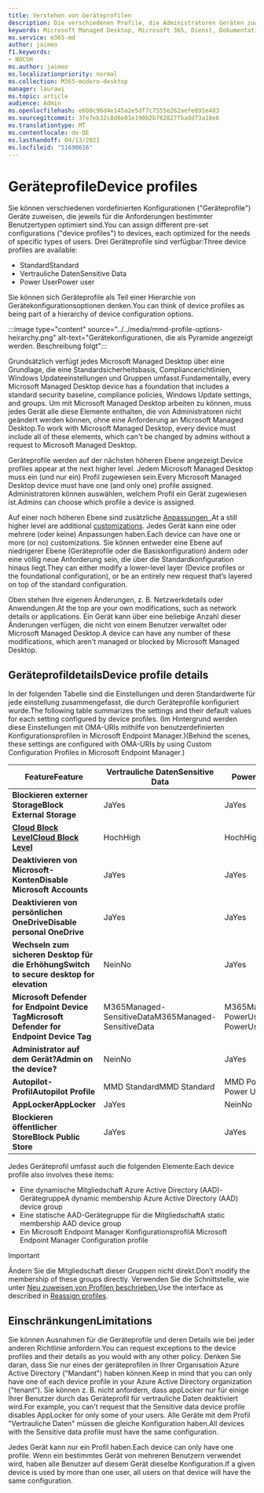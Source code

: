 ```yaml
---
title: Verstehen von Geräteprofilen
description: Die verschiedenen Profile, die Administratoren Geräten zuweisen können
keywords: Microsoft Managed Desktop, Microsoft 365, Dienst, Dokumentation
ms.service: m365-md
author: jaimeo
f1.keywords:
- NOCSH
ms.author: jaimeo
ms.localizationpriority: normal
ms.collection: M365-modern-desktop
manager: laurawi
ms.topic: article
audience: Admin
ms.openlocfilehash: e6b0c96d4e145a2e5df7c7555e262aefe891e483
ms.sourcegitcommit: 3fe7eb32c8d6e01e190b2b782827fbadd73a18e6
ms.translationtype: MT
ms.contentlocale: de-DE
ms.lasthandoff: 04/13/2021
ms.locfileid: "51690616"
---
```

# <a name="device-profiles"></a><span data-ttu-id="77bbf-104">Geräteprofile</span><span class="sxs-lookup"><span data-stu-id="77bbf-104">Device profiles</span></span>

<span data-ttu-id="77bbf-105">Sie können verschiedenen vordefinierten Konfigurationen ("Geräteprofile") Geräte zuweisen, die jeweils für die Anforderungen bestimmter Benutzertypen optimiert sind.</span><span class="sxs-lookup"><span data-stu-id="77bbf-105">You can assign different pre-set configurations ("device profiles") to devices, each optimized for the needs of specific types of users.</span></span> <span data-ttu-id="77bbf-106">Drei Geräteprofile sind verfügbar:</span><span class="sxs-lookup"><span data-stu-id="77bbf-106">Three device profiles are available:</span></span>

- <span data-ttu-id="77bbf-107">Standard</span><span class="sxs-lookup"><span data-stu-id="77bbf-107">Standard</span></span>
- <span data-ttu-id="77bbf-108">Vertrauliche Daten</span><span class="sxs-lookup"><span data-stu-id="77bbf-108">Sensitive Data</span></span>
- <span data-ttu-id="77bbf-109">Power User</span><span class="sxs-lookup"><span data-stu-id="77bbf-109">Power user</span></span>

<span data-ttu-id="77bbf-110">Sie können sich Geräteprofile als Teil einer Hierarchie von Gerätekonfigurationsoptionen denken.</span><span class="sxs-lookup"><span data-stu-id="77bbf-110">You can think of device profiles as being part of a hierarchy of device configuration options.</span></span>

:::image type="content" source="../../media/mmd-profile-options-heirarchy.png" alt-text="Gerätekonfigurationen, die als Pyramide angezeigt werden. Beschreibung folgt":::

<span data-ttu-id="77bbf-112">Grundsätzlich verfügt jedes Microsoft Managed Desktop über eine Grundlage, die eine Standardsicherheitsbasis, Compliancerichtlinien, Windows Updateeinstellungen und Gruppen umfasst.</span><span class="sxs-lookup"><span data-stu-id="77bbf-112">Fundamentally, every Microsoft Managed Desktop device has a foundation that includes a standard security baseline, compliance policies, Windows Update settings, and groups.</span></span> <span data-ttu-id="77bbf-113">Um mit Microsoft Managed Desktop arbeiten zu können, muss jedes Gerät alle diese Elemente enthalten, die von Administratoren nicht geändert werden können, ohne eine Anforderung an Microsoft Managed Desktop.</span><span class="sxs-lookup"><span data-stu-id="77bbf-113">To work with Microsoft Managed Desktop, every device must include all of these elements, which can't be changed by admins without a request to Microsoft Managed Desktop.</span></span>

<span data-ttu-id="77bbf-114">Geräteprofile werden auf der nächsten höheren Ebene angezeigt.</span><span class="sxs-lookup"><span data-stu-id="77bbf-114">Device profiles appear at the next higher level.</span></span> <span data-ttu-id="77bbf-115">Jedem Microsoft Managed Desktop muss ein (und nur ein) Profil zugewiesen sein.</span><span class="sxs-lookup"><span data-stu-id="77bbf-115">Every Microsoft Managed Desktop device must have one (and only one) profile assigned.</span></span> <span data-ttu-id="77bbf-116">Administratoren können auswählen, welchem Profil ein Gerät zugewiesen ist.</span><span class="sxs-lookup"><span data-stu-id="77bbf-116">Admins can choose which profile a device is assigned.</span></span>

<span data-ttu-id="77bbf-117">Auf einer noch höheren Ebene sind zusätzliche [Anpassungen .](customizing.md)</span><span class="sxs-lookup"><span data-stu-id="77bbf-117">At a still higher level are additional [customizations](customizing.md).</span></span> <span data-ttu-id="77bbf-118">Jedes Gerät kann eine oder mehrere (oder keine) Anpassungen haben.</span><span class="sxs-lookup"><span data-stu-id="77bbf-118">Each device can have one or more (or no) customizations.</span></span> <span data-ttu-id="77bbf-119">Sie können entweder eine Ebene auf niedrigerer Ebene (Geräteprofile oder die Basiskonfiguration) ändern oder eine völlig neue Anforderung sein, die über die Standardkonfiguration hinaus liegt.</span><span class="sxs-lookup"><span data-stu-id="77bbf-119">They can either modify a lower-level layer (Device profiles or the foundational configuration),  or be an entirely new request that’s layered on top of the standard configuration.</span></span>

<span data-ttu-id="77bbf-120">Oben stehen Ihre eigenen Änderungen, z. B. Netzwerkdetails oder Anwendungen.</span><span class="sxs-lookup"><span data-stu-id="77bbf-120">At the top are your own modifications, such as network details or applications.</span></span> <span data-ttu-id="77bbf-121">Ein Gerät kann über eine beliebige Anzahl dieser Änderungen verfügen, die nicht von einem Benutzer verwaltet oder Microsoft Managed Desktop.</span><span class="sxs-lookup"><span data-stu-id="77bbf-121">A device can have any number of these modifications, which aren't managed or blocked by Microsoft Managed Desktop.</span></span>


## <a name="device-profile-details"></a><span data-ttu-id="77bbf-122">Geräteprofildetails</span><span class="sxs-lookup"><span data-stu-id="77bbf-122">Device profile details</span></span>

<span data-ttu-id="77bbf-123">In der folgenden Tabelle sind die Einstellungen und deren Standardwerte für jede einstellung zusammengefasst, die durch Geräteprofile konfiguriert wurde.</span><span class="sxs-lookup"><span data-stu-id="77bbf-123">The following table summarizes the settings and their default values for each setting configured by device profiles.</span></span> <span data-ttu-id="77bbf-124">(Im Hintergrund werden diese Einstellungen mit OMA-URIs mithilfe von benutzerdefinierten Konfigurationsprofilen in Microsoft Endpoint Manager.)</span><span class="sxs-lookup"><span data-stu-id="77bbf-124">(Behind the scenes, these settings are configured with OMA-URIs by using Custom Configuration Profiles in Microsoft Endpoint Manager.)</span></span>

| <span data-ttu-id="77bbf-125">Feature</span><span class="sxs-lookup"><span data-stu-id="77bbf-125">Feature</span></span> | <span data-ttu-id="77bbf-126">Vertrauliche Daten</span><span class="sxs-lookup"><span data-stu-id="77bbf-126">Sensitive Data</span></span> | <span data-ttu-id="77bbf-127">Power User</span><span class="sxs-lookup"><span data-stu-id="77bbf-127">Power User</span></span> | <span data-ttu-id="77bbf-128">Standard</span><span class="sxs-lookup"><span data-stu-id="77bbf-128">Standard</span></span> |
|-----------------------------------------------------------------------------------------------------------------------------------------------------------|----------------------------|------------------------|-----------------------|
| <span data-ttu-id="77bbf-129">**Blockieren externer Storage**</span><span class="sxs-lookup"><span data-stu-id="77bbf-129">**Block External Storage**</span></span>                                                                                                                               | <span data-ttu-id="77bbf-130">Ja</span><span class="sxs-lookup"><span data-stu-id="77bbf-130">Yes</span></span>                       | <span data-ttu-id="77bbf-131">Ja</span><span class="sxs-lookup"><span data-stu-id="77bbf-131">Yes</span></span>                   | <span data-ttu-id="77bbf-132">Nein</span><span class="sxs-lookup"><span data-stu-id="77bbf-132">No</span></span>                   |
| <span data-ttu-id="77bbf-133">**[Cloud Block Level](https://docs.microsoft.com/graph/api/resources/intune-deviceconfig-defendercloudblockleveltype)**</span><span class="sxs-lookup"><span data-stu-id="77bbf-133">**[Cloud Block Level](https://docs.microsoft.com/graph/api/resources/intune-deviceconfig-defendercloudblockleveltype)**</span></span> | <span data-ttu-id="77bbf-134">Hoch</span><span class="sxs-lookup"><span data-stu-id="77bbf-134">High</span></span>                      | <span data-ttu-id="77bbf-135">Hoch</span><span class="sxs-lookup"><span data-stu-id="77bbf-135">High</span></span>                  | <span data-ttu-id="77bbf-136">Hoch</span><span class="sxs-lookup"><span data-stu-id="77bbf-136">High</span></span>                 |
| <span data-ttu-id="77bbf-137">**Deaktivieren von Microsoft-Konten**</span><span class="sxs-lookup"><span data-stu-id="77bbf-137">**Disable Microsoft Accounts**</span></span>                                                                                                                           | <span data-ttu-id="77bbf-138">Ja</span><span class="sxs-lookup"><span data-stu-id="77bbf-138">Yes</span></span>                       | <span data-ttu-id="77bbf-139">Ja</span><span class="sxs-lookup"><span data-stu-id="77bbf-139">Yes</span></span>                   | <span data-ttu-id="77bbf-140">Nein</span><span class="sxs-lookup"><span data-stu-id="77bbf-140">No</span></span>                   |
| <span data-ttu-id="77bbf-141">**Deaktivieren von persönlichen OneDrive**</span><span class="sxs-lookup"><span data-stu-id="77bbf-141">**Disable personal OneDrive**</span></span>                                                                                                                            | <span data-ttu-id="77bbf-142">Ja</span><span class="sxs-lookup"><span data-stu-id="77bbf-142">Yes</span></span>                       | <span data-ttu-id="77bbf-143">Ja</span><span class="sxs-lookup"><span data-stu-id="77bbf-143">Yes</span></span>                   | <span data-ttu-id="77bbf-144">Nein</span><span class="sxs-lookup"><span data-stu-id="77bbf-144">No</span></span>                   |
| <span data-ttu-id="77bbf-145">**Wechseln zum sicheren Desktop für die Erhöhung**</span><span class="sxs-lookup"><span data-stu-id="77bbf-145">**Switch to secure desktop for elevation**</span></span>                                                                                                               | <span data-ttu-id="77bbf-146">Nein</span><span class="sxs-lookup"><span data-stu-id="77bbf-146">No</span></span>                        | <span data-ttu-id="77bbf-147">Ja</span><span class="sxs-lookup"><span data-stu-id="77bbf-147">Yes</span></span>                   | <span data-ttu-id="77bbf-148">Nein</span><span class="sxs-lookup"><span data-stu-id="77bbf-148">No</span></span>                   |
| <span data-ttu-id="77bbf-149">**Microsoft Defender for Endpoint Device Tag**</span><span class="sxs-lookup"><span data-stu-id="77bbf-149">**Microsoft Defender for Endpoint Device Tag**</span></span>                                                                                                           | <span data-ttu-id="77bbf-150">M365Managed-SensitiveData</span><span class="sxs-lookup"><span data-stu-id="77bbf-150">M365Managed-SensitiveData</span></span> | <span data-ttu-id="77bbf-151">M365Managed-PowerUser</span><span class="sxs-lookup"><span data-stu-id="77bbf-151">M365Managed-PowerUser</span></span> | <span data-ttu-id="77bbf-152">M365Managed-Standard</span><span class="sxs-lookup"><span data-stu-id="77bbf-152">M365Managed-Standard</span></span> |
| <span data-ttu-id="77bbf-153">**Administrator auf dem Gerät?**</span><span class="sxs-lookup"><span data-stu-id="77bbf-153">**Admin on the device?**</span></span>                                                                                                                                 | <span data-ttu-id="77bbf-154">Nein</span><span class="sxs-lookup"><span data-stu-id="77bbf-154">No</span></span>                        | <span data-ttu-id="77bbf-155">Ja</span><span class="sxs-lookup"><span data-stu-id="77bbf-155">Yes</span></span>                   | <span data-ttu-id="77bbf-156">Nein</span><span class="sxs-lookup"><span data-stu-id="77bbf-156">No</span></span>                   |
| <span data-ttu-id="77bbf-157">**Autopilot-Profil**</span><span class="sxs-lookup"><span data-stu-id="77bbf-157">**Autopilot Profile**</span></span>                                                                                                                                     | <span data-ttu-id="77bbf-158">MMD Standard</span><span class="sxs-lookup"><span data-stu-id="77bbf-158">MMD Standard</span></span>               | <span data-ttu-id="77bbf-159">MMD Power User</span><span class="sxs-lookup"><span data-stu-id="77bbf-159">MMD Power User</span></span>         | <span data-ttu-id="77bbf-160">MMD Standard</span><span class="sxs-lookup"><span data-stu-id="77bbf-160">MMD Standard</span></span>          |
| <span data-ttu-id="77bbf-161">**AppLocker**</span><span class="sxs-lookup"><span data-stu-id="77bbf-161">**AppLocker**</span></span>                                                                                                                                            | <span data-ttu-id="77bbf-162">Ja</span><span class="sxs-lookup"><span data-stu-id="77bbf-162">Yes</span></span>                       | <span data-ttu-id="77bbf-163">Nein</span><span class="sxs-lookup"><span data-stu-id="77bbf-163">No</span></span>                    | <span data-ttu-id="77bbf-164">Nein</span><span class="sxs-lookup"><span data-stu-id="77bbf-164">No</span></span>                   |
| <span data-ttu-id="77bbf-165">**Blockieren öffentlicher Store**</span><span class="sxs-lookup"><span data-stu-id="77bbf-165">**Block Public Store**</span></span>                                                                                                                                   | <span data-ttu-id="77bbf-166">Ja</span><span class="sxs-lookup"><span data-stu-id="77bbf-166">Yes</span></span>                       | <span data-ttu-id="77bbf-167">Ja</span><span class="sxs-lookup"><span data-stu-id="77bbf-167">Yes</span></span>                   | <span data-ttu-id="77bbf-168">Nein</span><span class="sxs-lookup"><span data-stu-id="77bbf-168">No</span></span>                   |

<span data-ttu-id="77bbf-169">Jedes Geräteprofil umfasst auch die folgenden Elemente:</span><span class="sxs-lookup"><span data-stu-id="77bbf-169">Each device profile also involves these items:</span></span>

- <span data-ttu-id="77bbf-170">Eine dynamische Mitgliedschaft Azure Active Directory (AAD)-Gerätegruppe</span><span class="sxs-lookup"><span data-stu-id="77bbf-170">A dynamic membership Azure Active Directory (AAD) device group</span></span>
- <span data-ttu-id="77bbf-171">Eine statische AAD-Gerätegruppe für die Mitgliedschaft</span><span class="sxs-lookup"><span data-stu-id="77bbf-171">A static membership AAD device group</span></span>
- <span data-ttu-id="77bbf-172">Ein Microsoft Endpoint Manager Konfigurationsprofil</span><span class="sxs-lookup"><span data-stu-id="77bbf-172">A Microsoft Endpoint Manager Configuration profile</span></span>

> [!IMPORTANT]
> <span data-ttu-id="77bbf-173">Ändern Sie die Mitgliedschaft dieser Gruppen nicht direkt.</span><span class="sxs-lookup"><span data-stu-id="77bbf-173">Don’t modify the membership of these groups directly.</span></span> <span data-ttu-id="77bbf-174">Verwenden Sie die Schnittstelle, wie unter [Neu zuweisen von Profilen beschrieben.](../working-with-managed-desktop/change-device-profile.md)</span><span class="sxs-lookup"><span data-stu-id="77bbf-174">Use the interface as described in [Reassign profiles](../working-with-managed-desktop/change-device-profile.md).</span></span>

## <a name="limitations"></a><span data-ttu-id="77bbf-175">Einschränkungen</span><span class="sxs-lookup"><span data-stu-id="77bbf-175">Limitations</span></span>

<span data-ttu-id="77bbf-176">Sie können Ausnahmen für die Geräteprofile und deren Details wie bei jeder anderen Richtlinie anfordern.</span><span class="sxs-lookup"><span data-stu-id="77bbf-176">You can request exceptions to the device profiles and their details as you would with any other policy.</span></span> <span data-ttu-id="77bbf-177">Denken Sie daran, dass Sie nur eines der geräteprofilen in Ihrer Organisation Azure Active Directory ("Mandant") haben können.</span><span class="sxs-lookup"><span data-stu-id="77bbf-177">Keep in mind that you can only have one of each device profile in your Azure Active Directory organization ("tenant").</span></span> <span data-ttu-id="77bbf-178">Sie können z. B. nicht anfordern, dass appLocker nur für einige Ihrer Benutzer durch das Geräteprofil für vertrauliche Daten deaktiviert wird.</span><span class="sxs-lookup"><span data-stu-id="77bbf-178">For example, you can't request that the Sensitive data device profile disables AppLocker for only some of your users.</span></span> <span data-ttu-id="77bbf-179">Alle Geräte mit dem Profil "Vertrauliche Daten" müssen die gleiche Konfiguration haben.</span><span class="sxs-lookup"><span data-stu-id="77bbf-179">All devices with the Sensitive data profile must have the same configuration.</span></span>

<span data-ttu-id="77bbf-180">Jedes Gerät kann nur ein Profil haben.</span><span class="sxs-lookup"><span data-stu-id="77bbf-180">Each device can only have one profile.</span></span> <span data-ttu-id="77bbf-181">Wenn ein bestimmtes Gerät von mehreren Benutzern verwendet wird, haben alle Benutzer auf diesem Gerät dieselbe Konfiguration.</span><span class="sxs-lookup"><span data-stu-id="77bbf-181">If a given device is used by more than one user, all users on that device will have the same configuration.</span></span>
